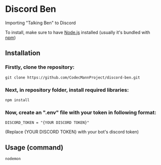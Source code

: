 # Discord Ben
Importing "Talking Ben" to Discord

To install, make sure to have [Node.js](https://nodejs.org/en) installed (usually it's bundled with [npm](https://www.npmjs.com/))

## Installation

### Firstly, clone the repository:
```
git clone https://github.com/CodecMannProject/discord-ben.git
```

### Next, in repository folder, install required libraries:
```
npm install
```

### Now, create an ".env" file with your token in following format:
```
DISCORD_TOKEN = "{YOUR DISCORD TOKEN}"
```
(Replace {YOUR DISCORD TOKEN} with your bot's discord token)

## Usage (command)

```
nodemon
```
